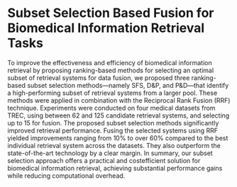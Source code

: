 # Subset Selection Based Fusion for Biomedical Information Retrieval Tasks

To improve the effectiveness and efficiency of biomedical information retrieval by proposing ranking-based methods for selecting an optimal subset of retrieval systems for data fusion, we proposed three ranking-based subset selection methods—namely SFS, D\&P, and P\&D—that identify a high-performing subset of retrieval systems from a larger pool. These methods were applied in combination with the Reciprocal Rank Fusion (RRF) technique. Experiments were conducted on four medical datasets from TREC, using between 62 and 125 candidate retrieval systems, and selecting up to 15 for fusion. The proposed subset selection methods significantly improved retrieval performance. Fusing the selected systems using RRF yielded improvements ranging from 10% to over 60% compared to the best individual retrieval system across the datasets. They also outperform the state-of-the-art technology by a clear margin. In summary, our subset selection approach offers a practical and costefficient solution for biomedical information retrieval, achieving substantial performance gains while reducing computational overhead.

